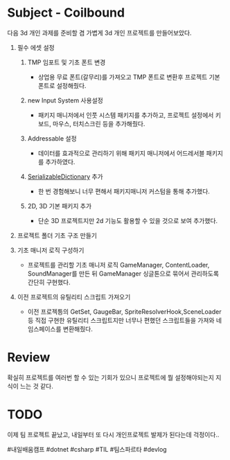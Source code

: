 # Subject - Coilbound
다음 3d 개인 과제를 준비할 겸 가볍게 3d 개인 프로젝트를 만들어보았다.

1. 필수 에셋 설정
	1. TMP 임포트 및 기초 폰트 변경
		* 상업용 무료 폰트(갈무리)를 가져오고 TMP 폰트로 변환후 프로젝트 기본 폰트로 설정해줬다.
	
	2. new Input System 사용설정
		* 패키지 매니저에서 인풋 시스템 패키지를 추가하고, 프로젝트 설정에서 키보드, 마우스, 터치스크린 등을 추가해줬다.
		
	3. Addressable 설정
		* 데이터를 효과적으로 관리하기 위해 패키지 매니저에서 어드레서블 패키지를 추가하였다.
		
	4. [SerializableDictionary](https://uwostudy.tistory.com/84) 추가
		* 한 번 경험해보니 너무 편해서 패키지매니저 커스텀을 통해 추가했다.
		
	5. 2D, 3D 기본 패키지 추가
		* 단순 3D 프로젝트지만 2d 기능도 활용할 수 있을 것으로 보여 추가했다.

2. 프로젝트 폴더 기초 구조 만들기
3. 기초 매니저 로직 구성하기
	* 프로젝트를 관리할 기초 매니저 로직 GameManager, ContentLoader, SoundManager를 만든 뒤 GameManager 싱글톤으로 묶어서 관리하도록 간단히 구현했다.

4. 이전 프로젝트의 유틸리티 스크립트 가져오기
	* 이전 프로젝틍의 GetSet, GaugeBar, SpriteResolverHook,SceneLoader 등 직접 구현한 유틸리티 스크립트지만 너무나 편했던 스크립트들을 가져와 네임스페이스를 변환해줬다.
# Review
확실히 프로젝트를 여러번 할 수 있는 기회가 있으니 프로젝트에 뭘 설정해야되는지 지식이 느는 것 같다.


# TODO
이제 팀 프로젝트 끝났고, 내일부터 또 다시 개인프로젝트 발제가 된다는데 걱정이다..

#내일배움캠프 #dotnet #csharp #TIL #팀스파르타 #devlog 